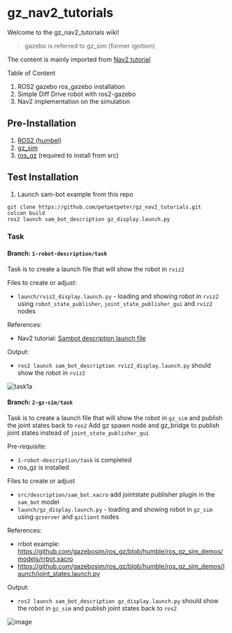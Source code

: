 # gz_nav2_tutorials

Welcome to the gz_nav2_tutorials wiki!
> gazebo is referred to gz_sim (former ignition)

The content is mainly imported from [Nav2 tutorial](https://navigation.ros.org/index.html)

Table of Content
1. ROS2 gazebo ros_gazebo installation
2. Simple Diff Drive robot with ros2-gazebo
3. Nav2 implementation on the simulation

## Pre-Installation
1. [ROS2 (humbel)](https://docs.ros.org/en/humble/Installation.html)
2. [gz_sim](https://gazebosim.org/docs/garden/install_ubuntu)
3. [ros_gz](https://gazebosim.org/docs/garden/ros_installation](https://github.com/gazebosim/ros_gz)https://github.com/gazebosim/ros_gz)  (required to install from src)

## Test Installation
1. Launch sam-bot example from this repo
```
git clone https://github.com/petpetpeter/gz_nav2_tutorials.git
colcon build
ros2 launch sam_bot_description gz_display.launch.py
```

### Task

#### Branch: `1-robot-description/task`

Task is to create a launch file that will show the robot in `rviz2`

Files to create or adjust:
  - `launch/rviz2_display.launch.py` - loading and showing robot in `rviz2` using `robot_state_publisher`, `joint_state_publisher_gui` and `rviz2` nodes

References:
  - Nav2 tutorial: [Sambot description launch file](https://github.com/ros-planning/navigation2_tutorials/blob/master/sam_bot_description/launch/display.launch.py)

Output:
  - `ros2 launch sam_bot_description rviz2_display.launch.py`
  should show the robot in `rviz2`

![task1a](https://github.com/petpetpeter/gz_nav2_tutorials/assets/55285546/66da7466-719c-44a5-8420-3d0940c5661a)

#### Branch: `2-gz-sim/task`

Task is to create a launch file that will show the robot in `gz_sim` and publish the joint states back to `ros2`
Add gz spawn node and gz_bridge to publish joint states instead of `joint_state_publisher_gui`

Pre-requisite:
- `1-robot-description/task` is completed
- ros_gz is installed

Files to create or adjust
- `src/description/sam_bot.xacro` add jointstate publisher plugin in the `sam_bot` model
- `launch/gz_display.launch.py` - loading and showing robot in `gz_sim` using `gzserver` and `gzclient` nodes

References:
- rrbot example: https://github.com/gazebosim/ros_gz/blob/humble/ros_gz_sim_demos/models/rrbot.xacro
- https://github.com/gazebosim/ros_gz/blob/humble/ros_gz_sim_demos/launch/joint_states.launch.py

Output:
- `ros2 launch sam_bot_description gz_display.launch.py`
should show the robot in `gz_sim` and publish joint states back to `ros2`

![image](https://github.com/petpetpeter/gz_nav2_tutorials/assets/55285546/5e1b640e-a7e9-42fb-8d0e-e95b52d8da00)
